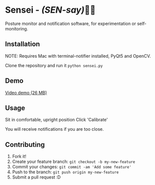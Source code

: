 # Sensei - *(SEN-say)*🙇👊

Posture monitor and notification software, for experimentation or self-monitoring.

## Installation

NOTE: Requires Mac with terminal-notifier installed, PyQt5 and OpenCV.

Clone the repository and run it
`python sensei.py`

## Demo

[Video demo (26 MB)](https://github.com/JustinShenk/sensei/blob/master/sensei-demo.mov?raw=true)

## Usage

Sit in comfortable, upright position
Click 'Calibrate'

You will receive notifications if you are too close.

## Contributing

1. Fork it!
2. Create your feature branch: `git checkout -b my-new-feature`
3. Commit your changes: `git commit -am 'Add some feature'`
4. Push to the branch: `git push origin my-new-feature`
5. Submit a pull request :D
